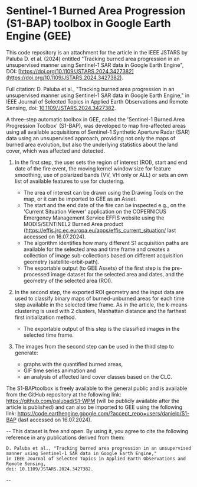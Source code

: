 # Sentinel-1 Burned Area Progression (S1-BAP) toolbox in Google Earth Engine (GEE)
This code repository is an attachment for the article in the IEEE JSTARS by Paluba D. et al. (2024) entitled "Tracking burned area progression in an unsupervised manner using Sentinel-1 SAR data in Google Earth Engine", DOI: [https://doi.org/10.1109/JSTARS.2024.3427382](https://doi.org/10.1109/JSTARS.2024.3427382).

Full citation: D. Paluba et al., "Tracking burned area progression in an unsupervised manner using Sentinel-1 SAR data in Google Earth Engine," in IEEE Journal of Selected Topics in Applied Earth Observations and Remote Sensing, doi: [10.1109/JSTARS.2024.3427382](https://doi.org/10.1109/JSTARS.2024.3427382).

A three-step automatic toolbox in GEE, called the 'Sentinel-1 Burned Area Progression Toolbox' (S1-BAP), was developed to map fire-affected areas using all available acquisitions of Sentinel-1 Synthetic Aperture Radar (SAR) data using an unsupervised approach, providing not only the maps of burned area evolution, but also the underlying statistics about the land cover, which was affected and detected. 

1. In the first step, the user sets the region of interest (ROI), start and end date of the fire event, the moving kernel window size for feature smoothing, use of polarized bands (VV, VH only or ALL) or sets an own list of available features to use for clustering.
    - The area of interest can be drawn using the Drawing Tools on the map, or it can be imported to GEE as an Asset.
    - The start and the end date of the fire can be inspected e.g., on the 'Current Situation Viewer' application on the COPERNICUS Emergency Management Service EFFIS website using the MODIS/SENTINEL2 Burned Area product (https://effis.jrc.ec.europa.eu/apps/effis_current_situation/ last accessed on 16.07.2024).
    - The algorithm identifies how many different S1 acquisition paths are available for the selected area and time frame and creates a collection of image sub-collections based on different acquisition geometry (satellite-orbit-path).
    - The exportable output (to GEE Assets) of the first step is the pre-processed image dataset for the selected area and dates, and the geometry of the selected area (ROI).

2. In the second step, the exported ROI geometry and the input data are used to classify binary maps of burned-unburned areas for each time step available in the selected time frame. As in the article, the k-means clustering is used with 2 clusters, Manhattan distance and the farthest first initialization method.
    - The exportable output of this step is the classified images in the selected time frame.

3. The images from the second step can be used in the third step to generate:
    - graphs with the quantified burned areas,
    - GIF time series animation and
    - an analysis of affected land cover classes based on the CLC.
   
The S1-BAPtoolbox is freely available to the general public and is available from the GitHub repository at the following link: https://github.com/palubad/S1-WPM (will be publicly available after the article is published) and can also be imported to GEE using the following link: https://code.earthengine.google.com/?accept_repo=users/danielp/S1-BAP (last accessed on 16.07.2024).



--
This dataset is free and open. 
By using it, you agree to cite the following reference 
in any publications derived from them:
 
    D. Paluba et al., "Tracking burned area progression in an unsupervised manner using Sentinel-1 SAR data in Google Earth Engine," 
    in IEEE Journal of Selected Topics in Applied Earth Observations and Remote Sensing, 
    doi: 10.1109/JSTARS.2024.3427382.
--

